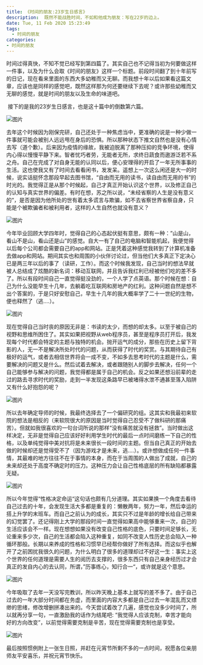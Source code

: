 ```yaml
---
title: 《时间的朋友:23岁生日感言》
description:  既然不能战胜时间，不如和他成为朋友：写在22岁的边上。
date: Tue, 11 Feb 2020 15:23:49
tags:
  - 时间的朋友
categories:
- 时间的朋友
---
```


   时间过得真快，不知不觉已经写到第四篇了。其实自己也不记得当初为何要做这样一件事，以及为什么会取《时间的朋友》这样一个标题。前段时间翻了到十年前写的日记，现在看来里面的东西大多幼稚而又无聊。而我想十年以后如果看这篇文章，应该也是同样的感觉吧，既然这样那为何还要继续下去呢？或许那些幼稚而又无聊的感觉，就是时间的朋友以及生命的味道吧。

​	接下的是我的23岁生日感言，也是这十篇中的倒数第六篇。

![图片](http://img.jackdu.cn/%E6%97%B6%E9%97%B4%E7%9A%84%E6%9C%8B%E5%8F%8B23/1.jpg)

​     去年这个时候因为刚保完研，自己还处于一种焦虑当中，更准确的说是一种少做一件事就可能会被别人远远甩在身后的恐惧。所以那种状态下推文自然也是没有心情去写（道个歉）。后来因为疫情的缘故，我被迫脱离了那种压抑的竞争环境，使得内心得以慢慢平静下来。智者忧巧者劳，无能者无所，求终日蔬食而遨游泛若不系之舟。自己在完成了对自身无能的认同以后，便心安理得的开启了一年无所事事的生活。这也使我又有了时间去看看闲书，发发呆。遥想上一次这么闲还是大一的时候，说实话挺怀念那段早起去图书馆，“自由而无用的读书，读自由而无用的书”的时光的。我觉得正是从那个时候起，自己才真正开始认识这个世界，以及修正自己的认知与真实世界的偏差。有时在想，苏之所以说，“未经省察的人生是没有意义的“，是否是因为他所处的世有着太多谎言与欺骗，如不去省察世界省察自身，只能是个被欺骗者和被利用者，这样的人生自然也就没有意义？

![图片](http://img.jackdu.cn/%E6%97%B6%E9%97%B4%E7%9A%84%E6%9C%8B%E5%8F%8B23/2.jpg) 

​    今年毕业回顾大学四年时，觉得自己的心态起伏挺有意思，颇有一种：”山是山，看山不是山，看山还是山”的感觉。自大一有了自己的电脑和智能机起，我便觉得以后每个公司都会需要自己的app和网站。正是凭着这种感觉我转到了计算机准备去做app和网站。期间其实也和周围的小伙伴讨论过，但当他们大多真正下定决心已是两三年以后的事了（读研，工作）。而这个时候我发现，自己当时的想法早就被人总结成了炫酷的新名词：移动互联网，并且告诉我红利已经被他们吃的差不多了。所以有段时间自己一直觉得挺没劲的，一个人学了点英语。那个时候在想：自己为什么没能早生十几年，去躺着吃互联网和房地产的红利。这种问题自然是想不出个答案的，于是只好安慰自己，早生十几年的我大概率学了二十一世纪的生物，便也释然了（逃....）。

![图片](http://img.jackdu.cn/%E6%97%B6%E9%97%B4%E7%9A%84%E6%9C%8B%E5%8F%8B23/3.jpg)

​    现在觉得自己当时丧的原因无非是：书读的太少，而想的却太多。以至于被自己的视野和思维所困住了。其实如果把视野从web程序员，甚至是程序员打开后，我发现每个时代都会特定的主题与独特的机会。抛开运气的成分，那些在历史上留下背影的人，无一不是解决所处时代的问题，从而获得了时代的奖赏。与其期待自己有极好的运气，或者去相信世界将会一成不变，不如多去思考时代的主题是什么，需要解决的问题又是什么。然后试着去解决，或者跟随别人的脚步去解决，任何一个自己能够参与解决的问题，我觉得都是属于自己的机会。反之如果还想沿前辈的走过的路去寻求时代的奖励，走到一半发现这条路早已被堵得水泄不通甚至落入陷阱又有什么好抱怨的呢？

![图片](http://img.jackdu.cn/%E6%97%B6%E9%97%B4%E7%9A%84%E6%9C%8B%E5%8F%8B23/4.jpg)

​     所以去年确定导师的时候，我最终选择去了一个偏研究的组。这其实和我最初来软院的想法是相反的（来软院很大的原因是当时觉得自己忍受不了做科研的那痛苦）。但就如我很喜欢的一句台词所说的那样“没有痛苦就没有拯救”。当时做出这样决定，无非是觉得自己应该好好利用学生时代的最后一点时间磨练一下自己的性格，以及单纯觉得中美对抗将是未来很长一段时间的主题。但当自己真正的开始去做的时候却还是觉得受不了（因为游戏才是未来，逃....）。或许想做成任何一件事情，其最难的地方往往不在于事情的本身，而在于当周围的人做出了成就，自己的未来却还处于高度不确定时的压力。这种压力会让自己性格底层的所有缺陷都暴露无疑。

![图片](http://img.jackdu.cn/%E6%97%B6%E9%97%B4%E7%9A%84%E6%9C%8B%E5%8F%8B23/5.jpg)

​    所以今年觉得“性格决定命运“这句话也颇有几分道理。其实如果换一个角度去看待自己过去的十年，会发现生活大多都是重复的：懒散两年，努力一年，然后幸运的搭上升学的末班车。而自己之前认为的成长，其实只不过是年龄的增长给自己带来的幻觉罢了。还记得刚上大学的那段时间一直觉得如果高中能够重来一次，自己的生活应该会不一样。现在想想如果没有改变自己性格的底色，只要时间足够长，无论重来多少次，自己的生活都会陷入这种重复，如同不改变人性历史总会陷入一种循环那般。长期以来养成的性格和习惯早已经帮你做好了所有选择。而这似乎也解开了之前困扰我很久的问题，为什么明白了很多的道理却过不好这一生：事实上这个世界的任何道理是需要人生的阅历去支撑的，很多东西只有自己亲身经历过才会真正的发自内心的去认同，所谓，”历事练心，知行合一“，或许就是这个意思。

![图片](http://img.jackdu.cn/%E6%97%B6%E9%97%B4%E7%9A%84%E6%9C%8B%E5%8F%8B23/6.jpg)

​    今年吸取了去年一天没写完教训，所以昨天晚上基本上就写的差不多了。由于自己过去的一年大部分时间都在务虚，而里面的内容大多都是自己过去一年混乱而又缥缈的思绪，修改增删拼凑出来的。今天尝试着改了几遍，感觉也没多少时间了，所以就再分享一句，一直激励我的话作为结尾吧: “我觉得人应该克制，幸苦才能向好的方向改变”，以前觉得需要克制是辛苦，现在觉得需要克制也是享受。

![图片](http://img.jackdu.cn/%E6%97%B6%E9%97%B4%E7%9A%84%E6%9C%8B%E5%8F%8B23/7.jpg)

最后按照惯例附上一张生日照，并赶在元宵节所剩不多的一点时间，祝愿各位亲朋师友平安喜乐，并祝元宵节快乐。